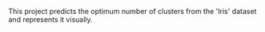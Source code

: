 This project predicts the optimum number of clusters from the 'Iris' dataset and represents it visually.